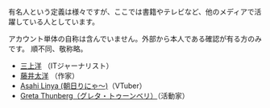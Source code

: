 有名人という定義は様々ですが、ここでは書籍やテレビなど、他のメディアで活躍している人としています。

アカウント単体の自称は含んでいません。外部から本人である確認が有る方のみです。
順不同、敬称略。

* [三上洋](https://mstdn.jp/@mikamiyoh) （ITジャーナリスト）
* [藤井太洋](https://ostatus.taiyolab.com/@taiyo) （作家）
* [Asahi Linya (朝日りにゃ〜)](https://vt.social/@lina)（VTuber）
* [Greta Thunberg（グレタ・トゥーンベリ）](https://mastodon.nu/@gretathunberg)（活動家）
